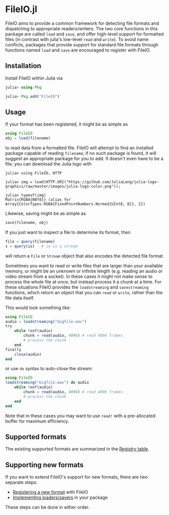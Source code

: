 # FileIO.jl

FileIO aims to provide a common framework for detecting file formats
and dispatching to appropriate readers/writers.  The two core
functions in this package are called `load` and `save`, and offer
high-level support for formatted files (in contrast with julia's
low-level `read` and `write`).  To avoid name conflicts, packages that
provide support for standard file formats through functions named
`load` and `save` are encouraged to register with FileIO.

## Installation

Install FileIO within Julia via

```julia
julia> using Pkg

julia> Pkg.add("FileIO")`
```

## Usage

If your format has been registered, it might be as simple as

```julia
using FileIO
obj = load(filename)
```

to read data from a formatted file. FileIO will attempt to find
an installed package capable of reading `filename`; if no such
package is found, it will suggest an appropriate package for you
to add. It doesn't even have to be a file; you can download the Julia logo
with

```jldoctest
julia> using FileIO, HTTP

julia> img = load(HTTP.URI("https://github.com/JuliaLang/julia-logo-graphics/raw/master/images/julia-logo-color.png"));

julia> typeof(img)
Matrix{RGBA{N0f8}} (alias for Array{ColorTypes.RGBA{FixedPointNumbers.Normed{UInt8, 8}}, 2})
```

Likewise, saving might be as simple as

```julia
save(filename, obj)
```

If you just want to inspect a file to determine its format, then

```julia
file = query(filename)
s = query(io)   # io is a stream
```

will return a `File` or `Stream` object that also encodes the detected
file format.

Sometimes you want to read or write files that are larger than your available
memory, or might be an unknown or infinite length (e.g. reading an audio or
video stream from a socket). In these cases it might not make sense to process
the whole file at once, but instead process it a chunk at a time. For these
situations FileIO provides the `loadstreaming` and `savestreaming` functions,
which return an object that you can `read` or `write`, rather than the file data
itself.

This would look something like:

```julia
using FileIO
audio = loadstreaming("bigfile.wav")
try
    while !eof(audio)
        chunk = read(audio, 4096) # read 4096 frames
        # process the chunk
    end
finally
    close(audio)
end
```

or use `do` syntax to auto-close the stream:

```julia
using FileIO
loadstreaming("bigfile.wav") do audio
    while !eof(audio)
        chunk = read(audio, 4096) # read 4096 frames
        # process the chunk
    end
end
```

Note that in these cases you may want to use `read!` with a pre-allocated buffer
for maximum efficiency.

## Supported formats

The existing supported formats are summarized in the [Registry table](@ref).

## Supporting new formats

If you want to extend FileIO's support for new formats, there are two separate steps:

- [Registering a new format](@ref) with FileIO
- [Implementing loaders/savers](@ref) in your package

These steps can be done in either order.
